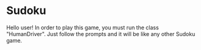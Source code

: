 
# Sudoku

Hello user! In order to play this game, you must run the class "HumanDriver".
Just follow the prompts and it will be like any other Sudoku game.
